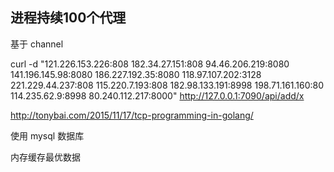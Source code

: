 

## 进程持续100个代理


基于 channel




curl -d "121.226.153.226:808
182.34.27.151:808
94.46.206.219:8080
141.196.145.98:8080
186.227.192.35:8080
118.97.107.202:3128
221.229.44.237:808
115.220.7.193:808
182.98.133.191:8998
198.71.161.160:80
114.235.62.9:8998
80.240.112.217:8000" http://127.0.0.1:7090/api/add/x


http://tonybai.com/2015/11/17/tcp-programming-in-golang/


使用 mysql 数据库

内存缓存最优数据